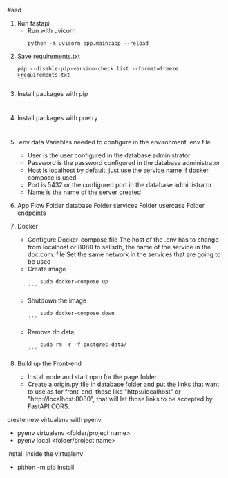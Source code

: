 #asd
1. Run fastapi
    - Run with uvicorn
        ```shell
        python -m uvicorn app.main:app --reload
        ```
2. Save requirements.txt
    ```shell
    pip --disable-pip-version-check list --format=freeze >requirements.txt
    ´´´
3. Install packages with pip
#
4. Install packages with poetry
#
5. .env data
    Variables needed to configure in the environment .env file
    - User is the user configured in the database administrator
    - Password is the password configured in the database administrator
    - Host is localhost by default, just use the service name if docker compose is used
    - Port is 5432 or the configured port in the database administrator
    - Name is the name of the server created


6. App Flow
    Folder database
    Folder services
    Folder usercase
    Folder endpoints 

7. Docker
    - Configure Docker-compose file
            The host of the .env has to change from localhost or 8080 to sellsdb, 
        the name of the service in the doc.com. file
            Set the same network in the services that are going to be used
    - Create image
        ```shell
            sudo docker-compose up
        ´´´
    - Shutdown the image
        ```shell
            sudo docker-compose down
        ´´´
    - Remove db data
        ```shell
            sudo rm -r -f postgres-data/
        ´´´

8. Build up the Front-end
    - Install node and start npm for the page folder.
    - Create a origin.py file in database folder and put the links that want to use as for front-end, those like "http://localhost" or "http://localhost:8080", that will let those links to be accepted by FastAPI CORS.


create new virtualenv with pyenv

- pyenv virtualenv <python version> <folder/project name>
- pyenv local <folder/project name>

install inside the virtualenv
- pithon -m pip install <library name>